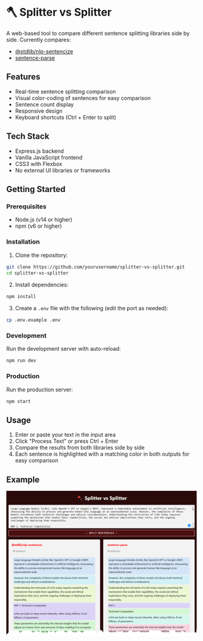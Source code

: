 # 🪓 Splitter vs Splitter

A web-based tool to compare different sentence splitting libraries side by side. Currently compares:
- [@stdlib/nlp-sentencize](https://www.npmjs.com/package/@stdlib/nlp-sentencize)
- [sentence-parse](https://www.npmjs.com/package/sentence-parse)

## Features
- Real-time sentence splitting comparison
- Visual color-coding of sentences for easy comparison
- Sentence count display
- Responsive design
- Keyboard shortcuts (Ctrl + Enter to split)

## Tech Stack
- Express.js backend
- Vanilla JavaScript frontend
- CSS3 with Flexbox
- No external UI libraries or frameworks

## Getting Started

### Prerequisites
- Node.js (v14 or higher)
- npm (v6 or higher)

### Installation
1. Clone the repository:
```bash
git clone https://github.com/yourusername/splitter-vs-splitter.git
cd splitter-vs-splitter
```

2. Install dependencies:
```bash
npm install
```

3. Create a `.env` file with the following (edit the port as needed):
```bash
cp .env.example .env
```

### Development
Run the development server with auto-reload:
```bash
npm run dev
```

### Production
Run the production server:
```bash
npm start
```

## Usage
1. Enter or paste your text in the input area
2. Click "Process Text" or press Ctrl + Enter
3. Compare the results from both libraries side by side
4. Each sentence is highlighted with a matching color in both outputs for easy comparison

## Example
![Example](./docs/example.png)